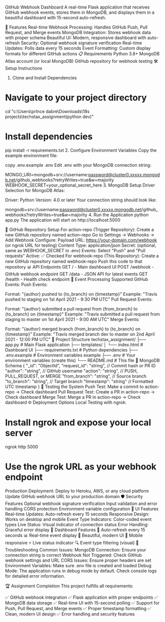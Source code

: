 GitHub Webhook Dashboard
A real-time Flask application that receives GitHub webhook events, stores them in MongoDB, and displays them in a beautiful dashboard with 15-second auto-refresh.

🚀 Features
Real-time Webhook Processing: Handles GitHub Push, Pull Request, and Merge events
MongoDB Integration: Stores webhook data with proper schema
Beautiful UI: Modern, responsive dashboard with auto-refresh
Security: Optional webhook signature verification
Real-time Updates: Polls data every 15 seconds
Event Formatting: Custom display formats for different GitHub actions
📋 Requirements
Python 3.8+
MongoDB Atlas account (or local MongoDB)
GitHub repository for webhook testing
🛠️ Setup Instructions
1. Clone and Install Dependencies
# Navigate to your project directory
cd "c:\Users\prInce dabre\Downloads\18s projects\techstax_assignment(python dev)"

# Install dependencies
pip install -r requirements.txt
2. Configure Environment Variables
Copy the example environment file:

copy .env.example .env
Edit .env with your MongoDB connection string:

MONGO_URI=mongodb+srv://username:password@cluster0.xxxxx.mongodb.net/github_webhooks?retryWrites=true&w=majority
WEBHOOK_SECRET=your_optional_secret_here
3. MongoDB Setup
Driver Selection for MongoDB Atlas:

Driver: Python
Version: 4.0 or later
Your connection string should look like:

mongodb+srv://username:password@cluster0.xxxxx.mongodb.net/github_webhooks?retryWrites=true&w=majority
4. Run the Application
python app.py
The application will start on http://localhost:5000

🔗 GitHub Repository Setup
For action-repo (Trigger Repository):
Create a new GitHub repository named action-repo
Go to Settings → Webhooks → Add Webhook
Configure:
Payload URL: https://your-domain.com/webhook (or ngrok URL for testing)
Content Type: application/json
Secret: (optional, same as WEBHOOK_SECRET in .env)
Events: Select "Push" and "Pull requests"
Active: ✅ Checked
For webhook-repo (This Repository):
Create a new GitHub repository named webhook-repo
Push this code to that repository
📊 API Endpoints
GET / - Main dashboard UI
POST /webhook - GitHub webhook endpoint
GET /data - JSON API for latest events
GET /health - Health check endpoint
🔄 Event Processing
Supported GitHub Events:
Push Events:

Format: "{author} pushed to {to_branch} on {timestamp}"
Example: "Travis pushed to staging on 1st April 2021 - 9:30 PM UTC"
Pull Request Events:

Format: "{author} submitted a pull request from {from_branch} to {to_branch} on {timestamp}"
Example: "Travis submitted a pull request from staging to master on 1st April 2021 - 9:00 AM UTC"
Merge Events:

Format: "{author} merged branch {from_branch} to {to_branch} on {timestamp}"
Example: "Travis merged branch dev to master on 2nd April 2021 - 12:00 PM UTC"
📂 Project Structure
techstax_assignment/
├── app.py                 # Main Flask application
├── templates/
│   └── index.html        # Dashboard UI
├── requirements.txt      # Python dependencies
├── .env.example         # Environment variables example
├── .env                 # Your environment variables (create this)
└── README.md           # This file
🎯 MongoDB Schema
{
    "_id": "ObjectId",
    "request_id": "string",     // Commit hash or PR ID
    "author": "string",         // GitHub username
    "action": "string",         // PUSH, PULL_REQUEST, or MERGE
    "from_branch": "string",    // Source branch
    "to_branch": "string",      // Target branch
    "timestamp": "string"       // Formatted UTC timestamp
}
🧪 Testing the System
Push Test: Make a commit to action-repo → Check dashboard
Pull Request Test: Create a PR in action-repo → Check dashboard
Merge Test: Merge a PR in action-repo → Check dashboard
🌐 Deployment Options
Local Testing with ngrok:
# Install ngrok and expose your local server
ngrok http 5000
# Use the ngrok URL as your webhook endpoint
Production Deployment:
Deploy to Heroku, AWS, or any cloud platform
Update GitHub webhook URL to your production domain
🛡️ Security Features
Optional webhook signature verification
Input validation and error handling
CORS protection
Environment variable configuration
🎨 UI Features
Real-time Updates: Auto-refresh every 15 seconds
Responsive Design: Works on desktop and mobile
Event Type Indicators: Color-coded event types
Live Status: Visual indicator of connection status
Error Handling: Graceful error display
📱 Dashboard Features
🔄 Auto-refresh every 15 seconds
📊 Real-time event display
🎨 Beautiful, modern UI
📱 Mobile responsive
⚡ Live status indicator
🔍 Event type filtering (visual)
🚨 Troubleshooting
Common Issues:
MongoDB Connection: Ensure your connection string is correct
Webhook Not Triggered: Check GitHub webhook settings and URL
CORS Issues: Ensure proper headers are set
Environment Variables: Make sure .env file is created and loaded
Debug Mode:
The application runs in debug mode by default. Check console logs for detailed error information.

🏆 Assignment Completion
This project fulfills all requirements:

✅ GitHub webhook integration
✅ Flask application with proper endpoints
✅ MongoDB data storage
✅ Real-time UI with 15-second polling
✅ Support for Push, Pull Request, and Merge events
✅ Proper timestamp formatting
✅ Clean, modern UI design
✅ Error handling and security features

